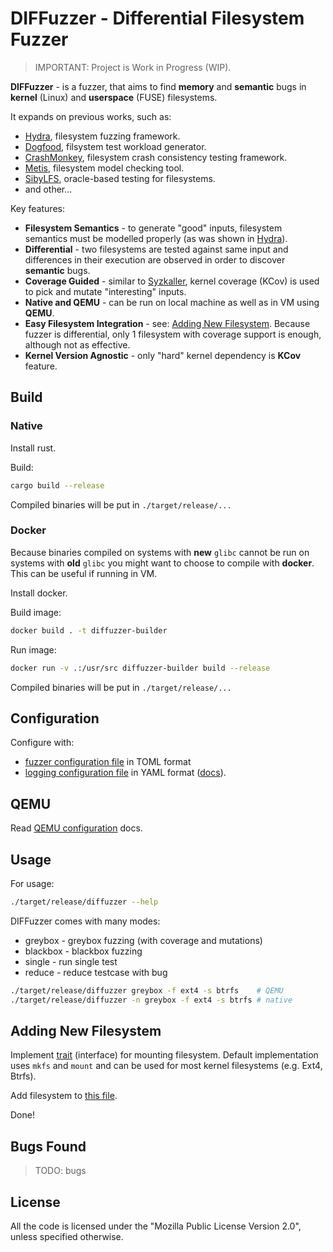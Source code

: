 # DIFFuzzer - Differential Filesystem Fuzzer

> IMPORTANT: Project is Work in Progress (WIP).

__DIFFuzzer__ - is a fuzzer, that aims to find __memory__ and __semantic__ bugs in __kernel__ (Linux) and __userspace__ (FUSE) filesystems.

It expands on previous works, such as:

- [Hydra](https://dl.acm.org/doi/abs/10.1145/3341301.3359662), filesystem fuzzing framework.
- [Dogfood](https://dl.acm.org/doi/abs/10.1145/3377811.3380350), filsystem test workload generator.
- [CrashMonkey](https://dl.acm.org/doi/abs/10.1145/3320275), filesystem crash consistency testing framework.
- [Metis](https://www.usenix.org/conference/fast24/presentation/liu-yifei), filesystem model checking tool.
- [SibyLFS](https://dl.acm.org/doi/abs/10.1145/2815400.2815411), oracle-based testing for filesystems.
- and other...

Key features:

- __Filesystem Semantics__ - to generate "good" inputs, filesystem semantics must be modelled properly (as was shown in [Hydra](https://dl.acm.org/doi/abs/10.1145/3341301.3359662)).
- __Differential__ - two filesystems are tested against same input and differences in their execution are observed in order to discover __semantic__ bugs.
- __Coverage Guided__ - similar to [Syzkaller](https://github.com/google/syzkaller), kernel coverage (KCov) is used to pick and mutate "interesting" inputs.
- __Native and QEMU__ - can be run on local machine as well as in VM using __QEMU__.
- __Easy Filesystem Integration__ - see: [Adding New Filesystem](#adding-new-filesystem). Because fuzzer is differential, only 1 filesystem with coverage support is enough, although not as effective.
- __Kernel Version Agnostic__ - only "hard" kernel dependency is __KCov__ feature.

## Build

### Native

Install rust.

Build:

```sh
cargo build --release
```

Compiled binaries will be put in `./target/release/...`

### Docker

Because binaries compiled on systems with __new__ `glibc` cannot be run on systems with __old__ `glibc` you might want to choose to compile with __docker__. This can be useful if running in VM.

Install docker.

Build image:

```sh
docker build . -t diffuzzer-builder
```

Run image:

```sh
docker run -v .:/usr/src diffuzzer-builder build --release
```

Compiled binaries will be put in `./target/release/...`

## Configuration

Configure with:

- [fuzzer configuration file](./config.toml) in TOML format
- [logging configuration file](./log4rs.yml) in YAML format ([docs](https://docs.rs/log4rs/latest/log4rs/#configuration)).

## QEMU

Read [QEMU configuration](./docs/QEMU.md) docs.

## Usage

For usage:

```sh
./target/release/diffuzzer --help
```

DIFFuzzer comes with many modes:

- greybox - greybox fuzzing (with coverage and mutations)
- blackbox - blackbox fuzzing
- single - run single test
- reduce - reduce testcase with bug

```sh
./target/release/diffuzzer greybox -f ext4 -s btrfs    # QEMU
./target/release/diffuzzer -n greybox -f ext4 -s btrfs # native
```

## Adding New Filesystem

Implement [trait](./diffuzzer/src/mount/mod.rs) (interface) for mounting filesystem. Default implementation uses `mkfs` and `mount` and can be used for most kernel filesystems (e.g. Ext4, Btrfs).

Add filesystem to [this file](./diffuzzer/src/filesystems.rs).

Done!

## Bugs Found

>TODO: bugs

## License

All the code is licensed under the "Mozilla Public License Version 2.0", unless specified otherwise.
